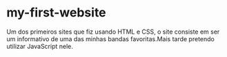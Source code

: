 # my-first-website
Um dos primeiros sites que fiz usando HTML e CSS, o site consiste em ser um informativo de uma das minhas bandas favoritas.Mais tarde pretendo utilizar JavaScript nele.
